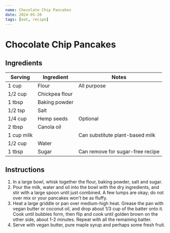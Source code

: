 ```yaml
---
name: Chocolate Chip Pancakes
date: 2024-05-20
tags: [eat, recipe]
---
```


# Chocolate Chip Pancakes

## Ingredients

| Serving | Ingredient | Notes |
|-|-|-|
| 1 cup | Flour | All purpose |
| 1/2 cup | Chickpea flour |  |
| 1 tbsp | Baking powder |  |
| 1/2 tsp | Salt |  |
| 1/4 cup | Hemp seeds | Optional |
| 2 tbsp | Canola oil |  |
| 1 cup milk |  | Can substitute plant-based milk |
| 1/2 cup | Water |  |
| 1 tbsp | Sugar | Can remove for sugar-free recipe |

## Instructions

1. In a large bowl, whisk together the flour, baking powder, salt and sugar.
1. Pour the milk, water and oil into the bowl with the dry ingredients, and stir with a large spoon until just combined. A few lumps are okay; do not over mix or your pancakes won't be as fluffy.
1. Heat a large griddle or pan over medium-high heat. Grease the pan with vegan butter or coconut oil, and drop about 1/3 cup of the batter onto it. Cook until bubbles form, then flip and cook until golden brown on the other side, about 1-2 minutes. Repeat with all the remaining batter.
1. Serve with vegan butter, pure maple syrup and perhaps some fresh fruit.